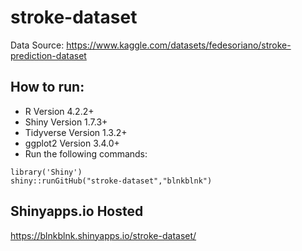 # stroke-dataset
 
Data Source: https://www.kaggle.com/datasets/fedesoriano/stroke-prediction-dataset

## How to run:
- R Version 4.2.2+
- Shiny Version 1.7.3+
- Tidyverse Version 1.3.2+
- ggplot2 Version 3.4.0+
- Run the following commands:

```
library('Shiny')
shiny::runGitHub("stroke-dataset","blnkblnk")
```

## Shinyapps.io Hosted

https://blnkblnk.shinyapps.io/stroke-dataset/
